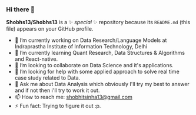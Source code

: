 ### Hi there 👋

**Shobhs13/Shobhs13** is a ✨ _special_ ✨ repository because its `README.md` (this file) appears on your GitHub profile.

- 🔭 I’m currently working on Data Research/Language Models at Indraprastha Institute of Information Technology, Delhi
- 🌱 I’m currently learning Quant Research, Data Structures & Algorithms and React-native.
- 👯 I’m looking to collaborate on Data Science and it's applications. 
- 🤔 I’m looking for help with some applied approach to solve real time case study related to Data.
- 💬 Ask me about Data Analysis which obviously I'll try my best to answer and if not then i'll try to work it out.
- 📫 How to reach me: shobhitsinha13@gmail.com 
- ⚡ Fun fact: Trying to figure it out :p.

